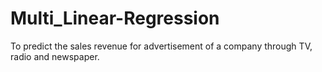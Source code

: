 # Multi_Linear-Regression
To predict the sales revenue for advertisement of a company through TV, radio and newspaper.
